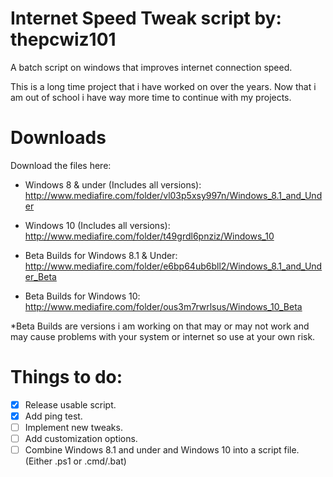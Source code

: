 # Internet Speed Tweak script by: thepcwiz101

A batch script on windows that improves internet connection speed.

This is a long time project that i have worked on over the years. Now that i am out of school i have way more time to continue with my projects.

# Downloads

Download the files here:
- Windows 8 & under (Includes all versions): 
http://www.mediafire.com/folder/vl03p5xsy997n/Windows_8.1_and_Under

- Windows 10 (Includes all versions): 
http://www.mediafire.com/folder/t49grdl6pnziz/Windows_10

- Beta Builds for Windows 8.1 & Under: 
http://www.mediafire.com/folder/e6bp64ub6bll2/Windows_8.1_and_Under_Beta

- Beta Builds for Windows 10: 
http://www.mediafire.com/folder/ous3m7rwrlsus/Windows_10_Beta

*Beta Builds are versions i am working on that may or may not work and may cause problems with your system or internet so use at your own risk.  

# Things to do:
- [x] Release usable script.
- [x] Add ping test.
- [ ] Implement new tweaks.
- [ ] Add customization options.
- [ ] Combine Windows 8.1 and under and Windows 10 into a script file. (Either .ps1 or .cmd/.bat)
